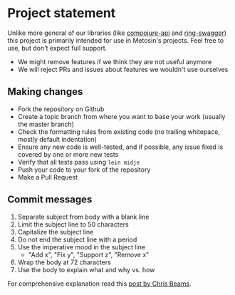# Project statement

Unlike more general of our libraries (like
[compojure-api](https://github.com/metosin/compojure-api) and
[ring-swagger](https://github.com/metosin/ring-swagger)) this project is
primarily intended for use in Metosin's projects. Feel free to use, but
don't expect full support.

- We might remove features if we think they are not useful anymore
- We will reject PRs and issues about features we wouldn't use ourselves

## Making changes

- Fork the repository on Github
- Create a topic branch from where you want to base your work (usually the master branch)
- Check the formatting rules from existing code (no trailing whitepace, mostly default indentation)
- Ensure any new code is well-tested, and if possible, any issue fixed is covered by one or more new tests
- Verify that all tests pass using `lein midje`
- Push your code to your fork of the repository
- Make a Pull Request

## Commit messages

1. Separate subject from body with a blank line
2. Limit the subject line to 50 characters
3. Capitalize the subject line
4. Do not end the subject line with a period
5. Use the imperative mood in the subject line
    - "Add x", "Fix y", "Support z", "Remove x"
6. Wrap the body at 72 characters
7. Use the body to explain what and why vs. how

For comprehensive explanation read this [post by Chris Beams](http://chris.beams.io/posts/git-commit/#seven-rules).

